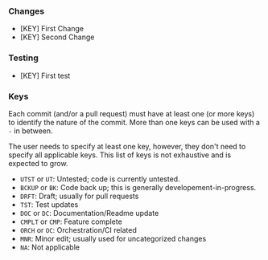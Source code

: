 ### Changes
* [KEY] First Change
* [KEY] Second Change

### Testing
* [KEY] First test

### Keys
Each commit (and/or a pull request) must have at least one (or more keys) to identify the nature of the commit. More than one keys can be used with a `-` in between.

The user needs to specify at least one key, however, they don't need to specify all applicable keys. This list of keys is not exhaustive and is expected to grow.

* `UTST` or `UT`: Untested; code is currently untested.
* `BCKUP` or `BK`: Code back up; this is generally developement-in-progress.
* `DRFT`: Draft; usually for pull requests
* `TST`: Test updates
* `DOC` or `DC`: Documentation/Readme update
* `CMPLT` or `CMP`: Feature complete
* `ORCH` or `OC`: Orchestration/CI related
* `MNR`: Minor edit; usually used for uncategorized changes
* `NA`: Not applicable
